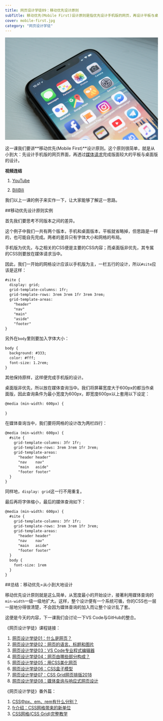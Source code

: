 ```yaml
---
title: 网页设计学徒09：移动优先设计原则
subTitle: 移动优先(Mobile First)设计原则是指优先设计手机版的网页，再设计平板与桌面版本。
cover: mobile-first.jpg
category: "网页设计学徒"
---
```


![移动优先设计](mobile-first.jpg)

这一课我们要讲**移动优先(Mobile First)**设计原则。这个原则很简单，就是从小到大：先设计手机版的网页界面，再透过[媒体请求](/media-query)完成版面较大的平板与桌面版的设计。

**视频连结**

1. [YouTube](https://youtu.be/qLsa_BnoqE0)

2. [BiliBili](https://www.bilibili.com/video/av26697768/)

我们以上一课的例子来实作一下，让大家能够了解这一思路。

##移动优先设计原则实例

首先我们要思考不同版本之间的差异。

这个例子中我们一共有两个版本，手机和桌面版本，平板就省略掉，但思路是一样的，也可能自先完成。两者的差异只有字体大小和网格的布局。

手机版为优先，与之相关的CSS便是主要的CSS内容；而桌面版非优先，其专属的CSS则要放在媒体请求当中。

因此，我们一开始的网格设计应该以手机版为主，一栏五行的设计，所以`#site`应该是这样：

```
#site {
  display: grid;
  grid-template-columns: 1fr;
  grid-template-rows: 3rem 3rem 1fr 3rem 3rem;
  grid-template-areas:
    "header"
    "nav"
    "main"
    "aside"
    "footer"
}
```

另外在`body`里则要加入字体大小：

```
body {
  background: #333;
  color: #fff;
  font-size: 1.2rem;
}
```

其他保持原样，这样便完成手机版的设计。

桌面版非优先，所以放在媒体查询当中。我们将屏幕宽度大于600px的都当作桌面版，因此查询条件为最小宽度为600px，即宽度600px以上套用以下设定：

```
@media (min-width: 600px) {

}
```

在媒体查询当中，我们要将网格的设计改为两栏四行：

```
@media (min-width: 600px) {
  #site {
    grid-template-columns: 3fr 1fr;
    grid-template-rows: 3rem 3rem 1fr 3rem;
    grid-template-areas:
      "header header"
      "nav    nav"
      "main   aside"
      "footer footer"
  } 
}
```

同样地，`display: grid`这一行不用重复。

最后再将字体缩小，最后的媒体查询如下：

```
@media (min-width: 600px) {
  #site {
    grid-template-columns: 3fr 1fr;
    grid-template-rows: 3rem 3rem 1fr 3rem;
    grid-template-areas:
      "header header"
      "nav    nav"
      "main   aside"
      "footer footer"
  }
  body {
    font-size: 1rem
  }
}
```

##总结：移动优先=从小到大地设计

移动优先设计原则就是这么简单，从宽度最小的开始设计，接著利用媒体查询的`min-width`一级一级地扩大。这样，整个设计便有一个系统可循，你的CSS也一层一层地分得很清楚，不会因为媒体查询的加入而让整个设计乱了套。

这便是今天的内容，下一课我们会讨论一下VS Code与GitHub的整合。

《网页设计学徒》课程链接：
1. [网页设计学徒01：什么是网页？](/web-design)
2. [网页设计学徒02：网页的语言、标题和图片](/html-tags)
3. [网页设计学徒03：VS Code专业程式编辑器](/vs-code)
4. [网页设计学徒04：网页由哪些部分构成？](/html-sementic)
5. [网页设计学徒05：用CSS美化网页](/css)
6. [网页设计学徒06：CSS盒子模型](/css-box-model)
7. [网页设计学徒07：CSS Grid网页排版2018](/css-grid)
8. [网页设计学徒08：媒体查询与响应式网页设计](/media-query)

《网页设计学徒》番外篇：
1. [CSS中px、em、rem有什么分别？](/px-em-rem)
2. [fr介绍：CSS网格带来的新单位](/fr-css-grid)
3. [CSS网格(CSS Grid)完整教学](/css-grid-grid)